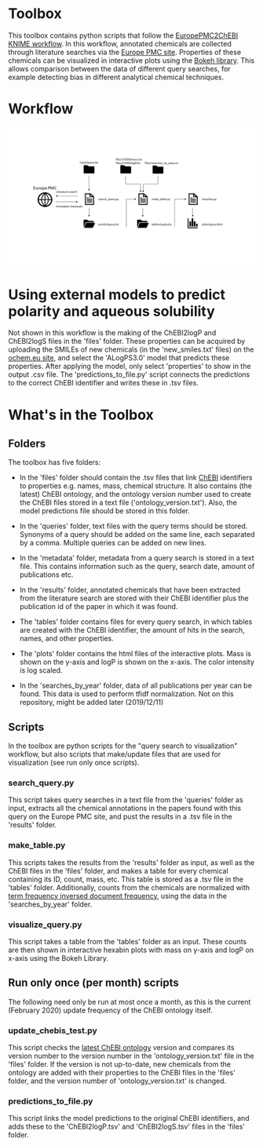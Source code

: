 # Toolbox
This toolbox contains python scripts that follow the [EuropePMC2ChEBI KNIME workflow](https://github.com/magnuspalmblad/EuropePMC2ChEBI). In this workflow, annotated chemicals are collected through literature searches via the [Europe PMC site](https://europepmc.org/). Properties of these chemicals can be visualized in interactive plots using the [Bokeh library](https://bokeh.pydata.org). This allows comparison between the data of different query searches, for example detecting bias in different analytical chemical techniques.

# Workflow
![Workflow scheme](workflow_scheme.png)

# Using external models to predict polarity and aqueous solubility 
Not shown in this workflow is the making of the ChEBI2logP and ChEBI2logS files in the 'files' folder. These properties can be acquired by uploading the SMILEs of new chemicals (in the 'new_smiles.txt' files) on the [ochem.eu site](https://ochem.eu), and select the 'ALogPS3.0' model that predicts these properties. After applying the model, only select 'properties' to show in the output .csv file. The 'predictions_to_file.py' script connects the predictions to the correct ChEBI identifier and writes these in .tsv files.


# What's in the Toolbox
 ## Folders
 The toolbox has five folders:

- In the 'files' folder should contain the .tsv files that link [ChEBI](https://www.ebi.ac.uk/chebi/) identifiers to properties e.g. names, mass, chemical structure. It also contains (the latest) ChEBI ontology, and the ontology version number used to create the ChEBI files stored in a text file ('ontology_version.txt'). Also, the model predictions file should be stored in this folder.

- In the 'queries' folder, text files with the query terms should be stored. Synonyms of a query should be added on the same line, each separated by a comma. Multiple queries can be added on new lines.

- In the 'metadata' folder, metadata from a query search is stored in a text file. This contains information such as the query, search date, amount of publications etc.

- In the 'results' folder, annotated chemicals that have been extracted from the literature search are stored with their ChEBI identifier plus the publication id of the paper in which it was found.

- The 'tables' folder contains files for every query search, in which tables are created with the ChEBI identifier, the amount of hits in the search, names, and other properties.

- The 'plots' folder contains the html files of the interactive plots. Mass is shown on the y-axis and logP is shown on the x-axis.
 The color intensity is log scaled.
 
 - In the 'searches_by_year' folder, data of all publications per year can be found. This data is used to perform tfidf normalization. Not on this repository, might be added later (2019/12/11)
 
## Scripts
In the toolbox are python scripts for the "query search to visualization" workflow, but also scripts that make/update files that are used for visualization (see run only once scripts).

### search_query.py
This script takes query searches in a text file from the 'queries' folder as input, extracts all the chemical annotations in the papers found with this query on the Europe PMC site, and pust the results in a .tsv file in the 'results' folder.

### make_table.py
This scripts takes the results from the 'results' folder as input, as well as the ChEBI files in the 'files' folder, and makes a table for every chemical containing its ID, count, mass, etc. This table is stored as a .tsv file in the 'tables' folder. Additionally, counts from the chemicals are normalized with [term frequency inversed document frequency](https://en.wikipedia.org/wiki/Tf%E2%80%93idf), using the data in the 'searches_by_year' folder.

### visualize_query.py
This script takes a table from the 'tables' folder as an input. These counts are then shown in interactive hexabin plots with mass on y-axis and logP on x-axis using the Bokeh Library.


## Run only once (per month) scripts
The following need only be run at most once a month, as this is the current (February 2020) update frequency of the ChEBI ontology itself.

### update_chebis_test.py
This script checks the [latest ChEBI ontology](ftp://ftp.ebi.ac.uk/pub/databases/chebi/ontology/) version and compares its version number to the version number in the 'ontology_version.txt' file in the 'files' folder.
If the version is not up-to-date, new chemicals from the ontology are added with their properties to the ChEBI files in the 'files' folder, and the version number of 'ontology_version.txt' is changed.

### predictions_to_file.py
This script links the model predictions to the original ChEBI identifiers, and adds these to the 'ChEBI2logP.tsv' and 'ChEBI2logS.tsv' files in the 'files' folder.
